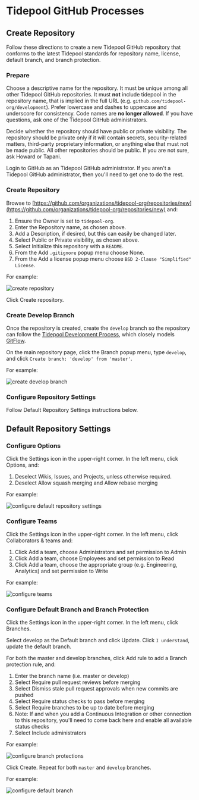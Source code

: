 # Tidepool GitHub Processes

## Create Repository

Follow these directions to create a new Tidepool GitHub repository that conforms to the latest Tidepool standards for repository name, license, default branch, and branch protection.

### Prepare

Choose a descriptive name for the repository. It must be unique among all other Tidepool GitHub repositories. It must **not** include tidepool in the repository name, that is implied in the full URL (e.g. `github.com/tidepool-org/development`). Prefer lowercase and dashes to uppercase and underscore for consistency. Code names are **no longer allowed**. If you have questions, ask one of the Tidepool GitHub administrators.

Decide whether the repository should have public or private visibility. The repository should be private only if it will contain secrets, security-related matters, third-party proprietary information, or anything else that must not be made public. All other repositories should be public. If you are not sure, ask Howard or Tapani.

Login to GitHub as an Tidepool GitHub administrator. If you aren't a Tidepool GitHub administrator, then you'll need to get one to do the rest.

### Create Repository

Browse to [https://github.com/organizations/tidepool-org/repositories/new](https://github.com/organizations/tidepool-org/repositories/new) and:

1. Ensure the Owner is set to `tidepool-org`.
2. Enter the Repository name, as chosen above.
3. Add a Description, if desired, but this can easily be changed later.
4. Select Public or Private visibility, as chosen above.
5. Select Initialize this repository with a `README`.
6. From the Add `.gitignore` popup menu choose None.
7. From the Add a license popup menu choose `BSD 2-Clause "Simplified" License`.

For example:

![create repository](../images/create_repository.png)

Click Create repository.

### Create Develop Branch

Once the repository is created, create the `develop` branch so the repository can follow the [Tidepool Development Process], which closely models [GitFlow].

On the main repository page, click the Branch popup menu, type `develop`, and click `Create branch: 'develop' from 'master'`.

For example:

![create develop branch](../images/create_develop_branch.png)

### Configure Repository Settings

Follow Default Repository Settings instructions below.

## Default Repository Settings

### Configure Options

Click the Settings icon in the upper-right corner. In the left menu, click Options, and:

1. Deselect Wikis, Issues, and Projects, unless otherwise required.
2. Deselect Allow squash merging and Allow rebase merging

For example:

![configure default repository settings](../images/configure_default_repository_settings.png)

### Configure Teams

Click the Settings icon in the upper-right corner. In the left menu, click Collaborators & teams and:

1. Click Add a team, choose Administrators and set permission to Admin
2. Click Add a team, choose Employees and set permission to Read
3. Click Add a team, choose the appropriate group (e.g. Engineering, Analytics) and set permission to Write

For example:

![configure teams](../images/configure_teams.png)

### Configure Default Branch and Branch Protection

Click the Settings icon in the upper-right corner. In the left menu, click Branches.

Select develop as the Default branch and click Update. Click `I understand`, update the default branch.

For both the master and develop branches, click Add rule to add a Branch protection rule, and:

1. Enter the branch name (i.e. master or develop)
2. Select Require pull request reviews before merging
3. Select Dismiss stale pull request approvals when new commits are pushed
4. Select Require status checks to pass before merging
5. Select Require branches to be up to date before merging
6. Note: If and when you add a Continuous Integration or other connection to this repository, you'll need to come back here and enable all available status checks
7. Select Include administrators

For example:

![configure branch protections](../images/configure_branch_protections.png)

Click Create. Repeat for both `master` and `develop` branches.

For example:

![configure default branch](../images/configure_default_branch.png)

[GitFlow]: https://nvie.com/posts/a-successful-git-branching-model/
[Tidepool Development Process]: ./development-process.md
